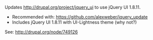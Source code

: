 Updates http://drupal.org/project/jquery_ui to use jQuery UI 1.8.11.

- Recommended with: https://github.com/alexweber/jquery_update
- Includes jQuery UI 1.8.11 with UI-Lightness theme (why not?)

See: http://drupal.org/node/749126
